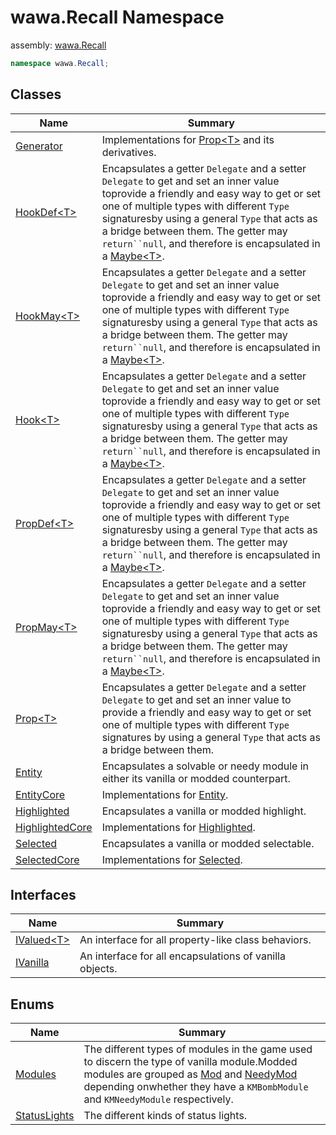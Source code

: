 # wawa\.Recall Namespace

assembly: [wawa\.Recall](../wawa.Recall.md)



```csharp
namespace wawa.Recall;
```

## Classes

| Name | Summary |
|------|---------|
| [Generator](./wawa.Recall/Generator.md) | Implementations for [Prop\<T\>](../wawa.Recall/wawa.Recall/Prop\`1.md) and its derivatives\. |
| [HookDef\<T\>](./wawa.Recall/HookDef\`1.md) | Encapsulates a getter `Delegate` and a setter `Delegate` to get and set an inner value toprovide a friendly and easy way to get or set one of multiple types with different `Type` signaturesby using a general `Type` that acts as a bridge between them\. The getter may `return``null`, and therefore is encapsulated in a [Maybe\<T\>](../wawa.Optionals/wawa.Optionals/Maybe\`1.md)\. |
| [HookMay\<T\>](./wawa.Recall/HookMay\`1.md) | Encapsulates a getter `Delegate` and a setter `Delegate` to get and set an inner value toprovide a friendly and easy way to get or set one of multiple types with different `Type` signaturesby using a general `Type` that acts as a bridge between them\. The getter may `return``null`, and therefore is encapsulated in a [Maybe\<T\>](../wawa.Optionals/wawa.Optionals/Maybe\`1.md)\. |
| [Hook\<T\>](./wawa.Recall/Hook\`1.md) | Encapsulates a getter `Delegate` and a setter `Delegate` to get and set an inner value toprovide a friendly and easy way to get or set one of multiple types with different `Type` signaturesby using a general `Type` that acts as a bridge between them\. The getter may `return``null`, and therefore is encapsulated in a [Maybe\<T\>](../wawa.Optionals/wawa.Optionals/Maybe\`1.md)\. |
| [PropDef\<T\>](./wawa.Recall/PropDef\`1.md) | Encapsulates a getter `Delegate` and a setter `Delegate` to get and set an inner value toprovide a friendly and easy way to get or set one of multiple types with different `Type` signaturesby using a general `Type` that acts as a bridge between them\. The getter may `return``null`, and therefore is encapsulated in a [Maybe\<T\>](../wawa.Optionals/wawa.Optionals/Maybe\`1.md)\. |
| [PropMay\<T\>](./wawa.Recall/PropMay\`1.md) | Encapsulates a getter `Delegate` and a setter `Delegate` to get and set an inner value toprovide a friendly and easy way to get or set one of multiple types with different `Type` signaturesby using a general `Type` that acts as a bridge between them\. The getter may `return``null`, and therefore is encapsulated in a [Maybe\<T\>](../wawa.Optionals/wawa.Optionals/Maybe\`1.md)\. |
| [Prop\<T\>](./wawa.Recall/Prop\`1.md) | Encapsulates a getter `Delegate` and a setter `Delegate` to get and set an inner value to provide a friendly and easy way to get or set one of multiple types with different `Type` signatures by using a general `Type` that acts as a bridge between them\. |
| [Entity](./wawa.Recall/Entity.md) | Encapsulates a solvable or needy module in either its vanilla or modded counterpart\. |
| [EntityCore](./wawa.Recall/EntityCore.md) | Implementations for [Entity](../wawa.Recall/wawa.Recall/Entity.md)\. |
| [Highlighted](./wawa.Recall/Highlighted.md) | Encapsulates a vanilla or modded highlight\. |
| [HighlightedCore](./wawa.Recall/HighlightedCore.md) | Implementations for [Highlighted](../wawa.Recall/wawa.Recall/Highlighted.md)\. |
| [Selected](./wawa.Recall/Selected.md) | Encapsulates a vanilla or modded selectable\. |
| [SelectedCore](./wawa.Recall/SelectedCore.md) | Implementations for [Selected](../wawa.Recall/wawa.Recall/Selected.md)\. |

## Interfaces

| Name | Summary |
|------|---------|
| [IValued\<T\>](./wawa.Recall/IValued\`1.md) | An interface for all property\-like class behaviors\. |
| [IVanilla](./wawa.Recall/IVanilla.md) | An interface for all encapsulations of vanilla objects\. |

## Enums

| Name | Summary |
|------|---------|
| [Modules](./wawa.Recall/Modules.md) | The different types of modules in the game used to discern the type of vanilla module\.Modded modules are grouped as [Mod](../wawa.Recall/wawa.Recall/Modules/Mod.md) and [NeedyMod](../wawa.Recall/wawa.Recall/Modules/NeedyMod.md) depending onwhether they have a `KMBombModule` and `KMNeedyModule` respectively\. |
| [StatusLights](./wawa.Recall/StatusLights.md) | The different kinds of status lights\. |


